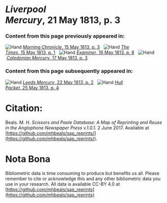 # *Liverpool Mercury*, 21 May 1813, p. 3  
  
### Content from this page previously appeared in:  
![Hand](http://scissorsandpaste.net/wp-content/uploads/2017/06/smallhandpointer.png) [*Morning Chronicle*, 15 May 1813, p. 3](https://mhbeals.github.io/sap_html/Morning-Chronicle/Morning-Chronicle-15-May-1813-p-3)  
![Hand](http://scissorsandpaste.net/wp-content/uploads/2017/06/smallhandpointer.png) [*The Times*, 15 May 1813, p. 1](https://mhbeals.github.io/sap_html/The-Times/The-Times-15-May-1813-p-1)  
![Hand](http://scissorsandpaste.net/wp-content/uploads/2017/06/smallhandpointer.png) [*Examiner*, 16 May 1813, p. 8](https://mhbeals.github.io/sap_html/Examiner/Examiner-16-May-1813-p-8)  
![Hand](http://scissorsandpaste.net/wp-content/uploads/2017/06/smallhandpointer.png) [*Caledonian Mercury*, 17 May 1813, p. 3](https://mhbeals.github.io/sap_html/Caledonian-Mercury/Caledonian-Mercury-17-May-1813-p-3)  
  
### Content from this page subsequently appeared in:  
![Hand](http://scissorsandpaste.net/wp-content/uploads/2017/06/smallhandpointer.png) [*Leeds Mercury*, 22 May 1813, p. 2](https://mhbeals.github.io/sap_html/Leeds-Mercury/Leeds-Mercury-22-May-1813-p-2)  
![Hand](http://scissorsandpaste.net/wp-content/uploads/2017/06/smallhandpointer.png) [*Hull Packet*, 25 May 1813, p. 4](https://mhbeals.github.io/sap_html/Hull-Packet/Hull-Packet-25-May-1813-p-4)  


# Citation: 

Beals. M. H. *Scissors and Paste Database: A Map of Reprinting and Reuse in the Anglophone Newspaper Press v.1.0.1.* 2 June 2017. Available at [https://github.com/mhbeals/sap_reprints/](https://github.com/mhbeals/sap_reprints/). 

# Nota Bona

Bibliometric data is time consuming to produce but benefits us all. Please remember to cite or acknowledge this and any other bibliometric data you use in your research. All data is available CC-BY 4.0 at [https://github.com/mhbeals/sap_reprints](https://github.com/mhbeals/sap_reprints)